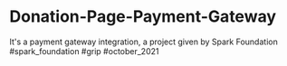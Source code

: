 # Donation-Page-Payment-Gateway
It's a payment gateway integration, a project given by Spark Foundation #spark_foundation #grip #october_2021 
